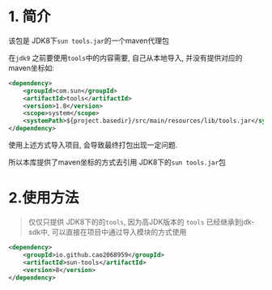 # 1. 简介

该包是 JDK8下`sun tools.jar`的一个maven代理包

在`jdk9` 之前要使用`tools`中的内容需要, 自己从本地导入, 并没有提供对应的maven坐标如:
```xml
<dependency>
    <groupId>com.sun</groupId>
    <artifactId>tools</artifactId>
    <version>1.8</version>
    <scope>system</scope>
    <systemPath>${project.basedir}/src/main/resources/lib/tools.jar</systemPath>
</dependency>

```
使用上述方式导入项目, 会导致最终打包出现一定问题.

所以本库提供了maven坐标的方式去引用 JDK8下的`sun tools.jar`包

# 2.使用方法

> 仅仅只提供 JDK8下的的`tools`, 因为高JDK版本的 `tools` 已经继承到jdk-sdk中, 可以直接在项目中通过导入模块的方式使用

```xml
<dependency>
    <groupId>io.github.cao2068959</groupId>
    <artifactId>sun-tools</artifactId>
    <version>8</version>
</dependency>
```

